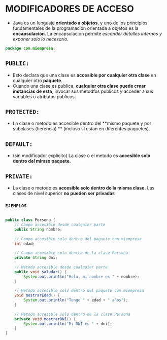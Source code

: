 # MODIFICADORES DE ACCESO    

- Java es un lenguaje **orientado a objetos**, y uno de los principios fundamentales de la programación orientada a objetos es la **encapsulación**. La encapsulación permite *esconder detalles internos y exponer solo lo necesario*. 

```java
package com.miempresa;
```

## `PUBLIC:`
- Esto declara que una clase es **accesible por cualquier otra clase** en cualquier otro **paquete**.
- Cuando una clase es publica, **cualquier otra clase puede crear instancias de esta**, invocar sus metodfos publicos y acceder a sus variables o atributos publicos.

## `PROTECTED:`
-  La clase o metodo es accesible dentro del **mismo paquete y por subclases (herencia) ** (incluso si estan en diferentes paquetes).

## `DEFAULT:`
- (sin modificador explicito) La clase o el metodo es **accesible solo dentro del mimso paquete.**
  

## `PRIVATE:`
- La clase o metodo es **accesible solo dentro de la misma clase.**  Las clases de nivel superior **no pueden ser privadas**
### `EJEMPLOS`

```java

public class Persona {
    // Campo accesible desde cualquier parte
    public String nombre;
    
    // Campo accesible solo dentro del paquete com.miempresa
    int edad;
    
    // Campo accesible solo dentro de la clase Persona
    private String dni;
    
    // Método accesible desde cualquier parte
    public void saludar() {
        System.out.println("Hola, mi nombre es " + nombre);
    }
    
    // Método accesible solo dentro del paquete com.miempresa
    void mostrarEdad() {
        System.out.println("Tengo " + edad + " años");
    }
    
    // Método accesible solo dentro de la clase Persona
    private void mostrarDNI() {
        System.out.println("Mi DNI es " + dni);
    }
}

```